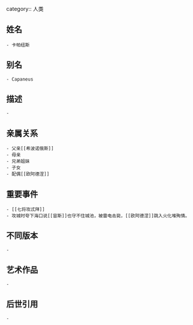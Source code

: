 category:: 人类
## 姓名
	- 卡帕纽斯
## 别名
	- Capaneus
## 描述
	-
## 亲属关系
	- 父亲[[希波诺俄斯]]
	- 母亲
	- 兄弟姐妹
	- 子女
	- 配偶[[欧阿德涅]]
## 重要事件
	- [[七将攻忒拜]]
	- 攻城时夸下海口说[[宙斯]]也守不住城池，被雷电击毙，[[欧阿德涅]]跳入火化堆殉情。
## 不同版本
	-
## 艺术作品
	-
## 后世引用
	-
